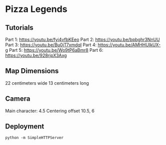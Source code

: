 # Pizza Legends

## Tutorials

Part 1: https://youtu.be/fyi4vfbKEeo
Part 2: https://youtu.be/bpbghr3NnUU
Part 3: https://youtu.be/Bu0jT7xmdqI
Part 4: https://youtu.be/AMHHUIkUX-g
Part 5: https://youtu.be/Wo9tP6aBmr8
Part 6: https://youtu.be/928rjpX3Axg

## Map Dimensions

22 centimeters wide
13 centimeters long

## Camera

Main character: 4.5
Centering offset 10.5, 6

## Deployment

    python -m SimpleHTTPServer
